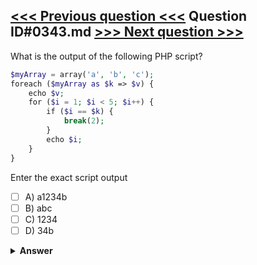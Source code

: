 [<<< Previous question <<<](0342.md)   Question ID#0343.md   [>>> Next question >>>](0344.md)
---

What is the output of the following PHP script?

```php
$myArray = array('a', 'b', 'c');
foreach ($myArray as $k => $v) {
    echo $v;
    for ($i = 1; $i < 5; $i++) {
        if ($i == $k) {
            break(2);
        }
        echo $i;
    }
}
```

Enter the exact script output

- [ ] A) a1234b
- [ ] B) abc
- [ ] C) 1234
- [ ] D) 34b

<details><summary><b>Answer</b></summary>
<p>
  Answer: <strong>A</strong>
</p>
</details>
